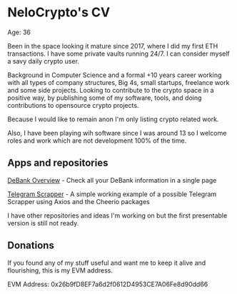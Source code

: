 # NeloCrypto's CV

Age: 36

Been in the space looking it mature since 2017, where I did my first ETH transactions. I have some private vaults running 24/7. I can consider myself a savy daily crypto user.

Background in Computer Science and a formal +10 years career working with all types of company structures, Big 4s, small startups, freelance work and some side projects. Looking to contribute to the crypto space in a positive way, by publishing some of my software, tools, and doing contributions to opensource crypto projects.

Because I would like to remain anon I'm only listing crypto related work.

Also, I have been playing wih software since I was around 13 so I welcome roles and work which are not development 100% of the time.

## Apps and repositories

[DeBank Overview](https://github.com/nelo-crypto/debank-overview) - Check all your DeBank information in a single page

[Telegram Scrapper](https://github.com/nelo-crypto/telegram-scrapper) - A simple working example of a possible Telegram Scrapper using Axios and the Cheerio packages

I have other repositories and ideas I'm working on but the first presentable version is still not ready.

## Donations

If you found any of my stuff useful and want me to keep it alive and flourishing, this is my EVM address.

EVM Address: 0x26b9fD8EF7a6d2f0612D4953CE7A06Fe8d90dd66
